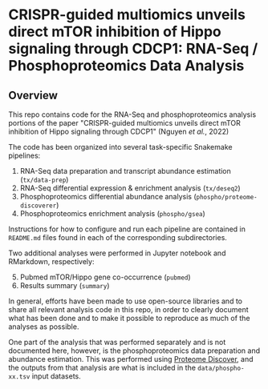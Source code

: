 # CRISPR-guided multiomics unveils direct mTOR inhibition of Hippo signaling through CDCP1: RNA-Seq / Phosphoproteomics Data Analysis

## Overview

This repo contains code for the RNA-Seq and phosphoproteomics analysis portions of the paper
"CRISPR-guided multiomics unveils direct mTOR inhibition of Hippo signaling through CDCP1" (Nguyen
_et al._, 2022)

The code has been organized into several task-specific Snakemake pipelines:

1. RNA-Seq data preparation and transcript abundance estimation (`tx/data-prep`)
2. RNA-Seq differential expression & enrichment analysis (`tx/deseq2`)
3. Phosphoproteomics differential abundance analysis (`phospho/proteome-discoverer`)
4. Phosphoproteomics enrichment analysis (`phospho/gsea`)

Instructions for how to configure and run each pipeline are contained in `README.md` files found in
each of the corresponding subdirectories.

Two additional analyses were performed in Jupyter notebook and RMarkdown, respectively:

5. Pubmed mTOR/Hippo gene co-occurrence (`pubmed`)
6. Results summary (`summary`)

In general, efforts have been made to use open-source libraries and to share all relevant analysis
code in this repo, in order to clearly document what has been done and to make it possible to
reproduce as much of the analyses as possible.

One part of the analysis that was performed separately and is not documented here, however, is the
phosphoproteomics data preparation and abundance estimation. This was performed using [Proteome
Discover](https://www.thermofisher.com/us/en/home/industrial/mass-spectrometry/liquid-chromatography-mass-spectrometry-lc-ms/lc-ms-software/multi-omics-data-analysis/proteome-discoverer-software.html),
and the outputs from that analysis are what is included in the `data/phospho-xx.tsv` input datasets.
